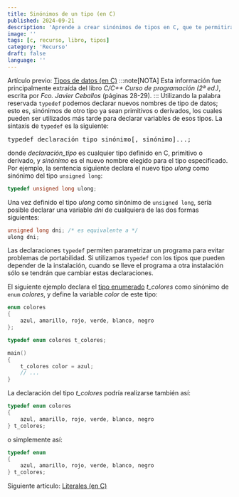 ```yaml
---
title: Sinónimos de un tipo (en C)
published: 2024-09-21
description: 'Aprende a crear sinónimos de tipos en C, que te permitirán hacer tu código más legible y mantenible, especialmente cuando trabajes con estructuras.'
image: ''
tags: [c, recurso, libro, tipos]
category: 'Recurso'
draft: false
language: ''
---
```

Artículo previo: [Tipos de datos (en C)](/grupo932/posts/data-types-in-c/)
:::note[NOTA]
Esta información fue principalmente extraída del libro *C/C++ Curso de programación (2ª ed.)*, escrita por *Fco. Javier Ceballos* (páginas 28-29).
:::
Utilizando la palabra reservada `typedef` podemos declarar nuevos nombres de tipo de datos; esto es, sinónimos de otro tipo ya sean primitivos o derivados, los cuales pueden ser utilizados más tarde para declarar variables de esos tipos. La sintaxis de `typedef` es la siguiente:
<pre>typedef declaración_tipo sinónimo[, sinónimo]...;</pre>
donde *declaración_tipo* es cualquier tipo definido en C, primitivo o derivado, y *sinónimo* es el nuevo nombre elegido para el tipo especificado.
Por ejemplo, la sentencia siguiente declara el nuevo tipo *ulong* como sinónimo del tipo `unsigned long`:
```c
typedef unsigned long ulong;
```
Una vez definido el tipo *ulong* como sinónimo de `unsigned long`, sería posible declarar una variable *dni* de cualquiera de las dos formas siguientes:
```c
unsigned long dni; /* es equivalente a */
ulong dni;
```
Las declaraciones `typedef` permiten parametrizar un programa para evitar problemas de portabilidad. Si utilizamos `typedef` con los tipos que pueden depender de la instalación, cuando se lleve el programa a otra instalación sólo se tendrán que cambiar estas declaraciones.

El siguiente ejemplo declara el [tipo enumerado](/grupo932/posts/data-types-in-c/#enum) *t_colores* como sinónimo de `enum` *colores*, y define la variable *color* de este tipo:
```c
enum colores
{
    azul, amarillo, rojo, verde, blanco, negro
};

typedef enum colores t_colores;

main()
{
    t_colores color = azul;
    // ...
}
```
La declaración del tipo *t_colores* podría realizarse también así:
```c
typedef enum colores
{
    azul, amarillo, rojo, verde, blanco, negro
} t_colores;
```
o simplemente así:
```c
typedef enum
{
    azul, amarillo, rojo, verde, blanco, negro
} t_colores;
```
Siguiente artículo: [Literales (en C)](/grupo932/posts/literals-in-c/)